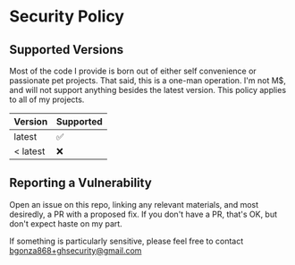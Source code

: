 # Security Policy

## Supported Versions

Most of the code I provide is born out of either self convenience or passionate pet projects. That said, this is a one-man operation. I'm not M$, and will not support anything besides the latest version. This policy applies to all of my projects.

| Version  | Supported          |
| -------- | ------------------ |
|  latest  | :white_check_mark: |
| < latest | :x:                |

## Reporting a Vulnerability

Open an issue on this repo, linking any relevant materials, and most desiredly, a PR with a proposed fix. If you don't have a PR, that's OK, but don't expect haste on my part.

If something is particularly sensitive, please feel free to contact bgonza868+ghsecurity@gmail.com
